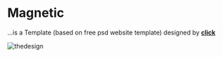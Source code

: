 # Magnetic
...is a Template (based on free psd website template) designed by <a href="http://pixelhint.com/magnetic-free-photography-website-template/"><b>click</b></a>

<img src="https://cloud.githubusercontent.com/assets/24959950/23456370/76b7a0d6-fe73-11e6-8ac5-733a76884354.jpg" alt="thedesign">
